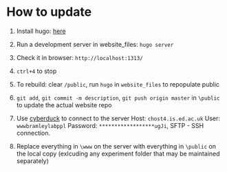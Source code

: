 # How to update

1. Install hugo: [here](https://gohugo.io/getting-started/installing/)

2. Run a development server in website_files: `hugo server`

3. Check it in browser: `http://localhost:1313/`

4. `ctrl+4` to stop

5. To rebuild: clear `/public`, run `hugo` in `website_files` to repopulate public

6. `git add`, `git commit -m description`, `git push origin master` in `\public` to update the actual website repo

7. Use [cyberduck](https://www.cyber-duck.co.uk/) to connect to the server Host: `chost4.is.ed.ac.uk` User: `wwwbramleylabppl` Password: `******************ugJi`, SFTP - SSH connection.

8. Replace everything in `\www` on the server with everything in `\public` on the local copy (exlcuding any experiment folder that may be maintained separately)